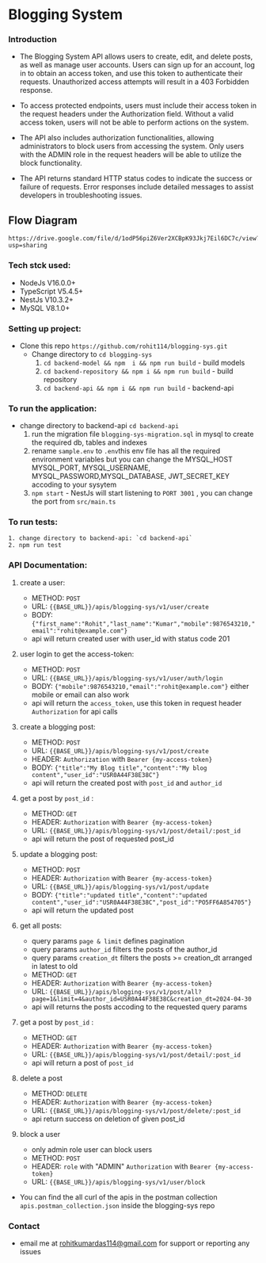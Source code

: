 # Blogging System


### Introduction
* The Blogging System API allows users to create, edit, and delete posts, as well as manage user accounts. Users can sign up for an account, log in to obtain an access token, and use this token to authenticate their requests. Unauthorized access attempts will result in a 403 Forbidden response.

* To access protected endpoints, users must include their access token in the request headers under the Authorization field. Without a valid access token, users will not be able to perform actions on the system.

* The API also includes authorization functionalities, allowing administrators to block users from accessing the system. Only users with the ADMIN role in the request headers will be able to utilize the block functionality.

* The API returns standard HTTP status codes to indicate the success or failure of requests. Error responses include detailed messages to assist developers in troubleshooting issues.

## Flow Diagram
    https://drive.google.com/file/d/1odP56piZ6Ver2XCBpK93Jkj7Eil6DC7c/view?usp=sharing

### Tech stck used:
* NodeJs V16.0.0+
* TypeScript V5.4.5+
* NestJs V10.3.2+
* MySQL V8.1.0+

### Setting up project:
* Clone this repo `https://github.com/rohit114/blogging-sys.git`
    * Change directory to `cd blogging-sys`
        1. `cd backend-model && npm  i && npm run build` - build models
        2. `cd backend-repository && npm i && npm run build` - build repository 
        3. `cd backend-api && npm i && npm run build` - backend-api

### To run the application:
* change directory to backend-api `cd backend-api`
    1. run the migration file  `blogging-sys-migration.sql` in mysql to create the required db, tables and indexes
    2. rename `sample.env` to `.env`this env file has all the required environment variables but you can change the MYSQL_HOST     MYSQL_PORT, MYSQL_USERNAME, MYSQL_PASSWORD,MYSQL_DATABASE, JWT_SECRET_KEY accoding to your sysytem
    3. `npm start`  - NestJs will start listening to `PORT 3001` , you can change the port from `src/main.ts`

### To run tests:
    1. change directory to backend-api: `cd backend-api`
    2. npm run test

### API Documentation:
1. create a user:
    * METHOD: `POST`
    * URL: `{{BASE_URL}}/apis/blogging-sys/v1/user/create`
    * BODY: `{"first_name":"Rohit","last_name":"Kumar","mobile":9876543210,"email":"rohit@example.com"}`
    * api will return created user with user_id with status code 201

2. user login to get the access-token:
    * METHOD: `POST`
    * URL: `{{BASE_URL}}/apis/blogging-sys/v1/user/auth/login`
    * BODY: `{"mobile":9876543210,"email":"rohit@example.com"}` either mobile or email can also work
    * api will return the `access_token`, use this token in request header `Authorization` for api calls

3. create a blogging post:
    * METHOD: `POST`
    * URL: `{{BASE_URL}}/apis/blogging-sys/v1/post/create`
    * HEADER: `Authorization` with `Bearer {my-access-token}`
    * BODY: `{"title":"My Blog title","content":"My blog content","user_id":"USR0A44F38E38C"}`
    * api will return the created post with `post_id` and `author_id`

4. get a post by `post_id` :
    * METHOD: `GET`
    * HEADER: `Authorization` with `Bearer {my-access-token}`
    * URL: `{{BASE_URL}}/apis/blogging-sys/v1/post/detail/:post_id`
    * api will return the post of requested post_id

5. update a blogging post:
    * METHOD: `POST`
    * HEADER: `Authorization` with `Bearer {my-access-token}`
    * URL: `{{BASE_URL}}/apis/blogging-sys/v1/post/update`
    * BODY: `{"title":"updated title","content":"updated content","user_id":"USR0A44F38E38C","post_id":"PO5FF6A854705"}`
    * api will return the updated post

6. get all posts:
    * query params `page & limit` defines pagination
    * query params `author_id` filters the posts of the author_id
    * query params `creation_dt` filters the posts >= creation_dt arranged in latest to old
    * METHOD: `GET`
    * HEADER: `Authorization` with `Bearer {my-access-token}`
    * URL: `{{BASE_URL}}/apis/blogging-sys/v1/post/all?page=1&limit=4&author_id=USR0A44F38E38C&creation_dt=2024-04-30`
    * api will returns the posts accoding to the requested query params

7. get a post by `post_id` :
    * METHOD: `GET`
    * HEADER: `Authorization` with `Bearer {my-access-token}`
    * URL: `{{BASE_URL}}/apis/blogging-sys/v1/post/detail/:post_id`
    * api will return a post of `post_id`

8. delete a post
    * METHOD: `DELETE`
    * HEADER: `Authorization` with `Bearer {my-access-token}`
    * URL: `{{BASE_URL}}/apis/blogging-sys/v1/post/delete/:post_id`
    * api return success on deletion of given post_id

9. block a user
    * only admin role user can block users
    * METHOD: `POST`
    * HEADER: `role` with "ADMIN" `Authorization` with `Bearer {my-access-token}`
    * URL: `{{BASE_URL}}/apis/blogging-sys/v1/user/block`


* You can find the all curl of the apis in the postman collection `apis.postman_collection.json` inside the blogging-sys repo

### Contact
* email me at rohitkumardas114@gmail.com for support or reporting any issues